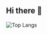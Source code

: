 ## Hi there 👋
![Top Langs](https://github-readme-stats.vercel.app/api/top-langs/?username=rahulniraula2&layout=compact)
